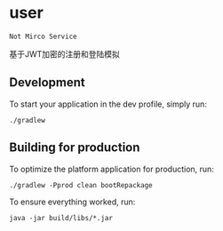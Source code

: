 # user

`Not Mirco Service`

基于JWT加密的注册和登陆模拟

## Development

To start your application in the dev profile, simply run:

    ./gradlew

## Building for production

To optimize the platform application for production, run:

    ./gradlew -Pprod clean bootRepackage

To ensure everything worked, run:

    java -jar build/libs/*.jar
